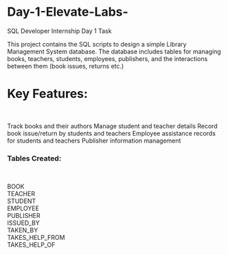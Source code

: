 # Day-1-Elevate-Labs-
SQL Developer Internship Day 1 Task

This project contains the SQL scripts to design a simple Library Management System database. The database includes tables for managing books, teachers, students, employees, publishers, and the interactions between them (book issues, returns etc.)

<h1>Key Features:</h3> <br>

Track books and their authors
Manage student and teacher details
Record book issue/return by students and teachers
Employee assistance records for students and teachers
Publisher information management

<h3>Tables Created:</h3> <br>

BOOK <br>
TEACHER <br>
STUDENT <br>
EMPLOYEE <br>
PUBLISHER <br>
ISSUED_BY <br>
TAKEN_BY <br>
TAKES_HELP_FROM <br>
TAKES_HELP_OF
